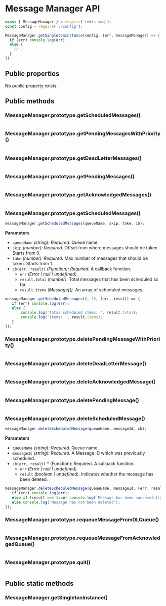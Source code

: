 # Message Manager API

```javascript
const { MessageManager } = require('redis-smq');
const config = require('./config');

MessageManager.getSingletonInstance(config, (err, messageManager) => {
  if (err) console.log(err);
  else {
    // ...
  }
})
```

## Public properties

No public property exists.

## Public methods

### MessageManager.prototype.getScheduledMessages()

```javascript

```

### MessageManager.prototype.getPendingMessagesWithPriority()

```javascript

```

### MessageManager.prototype.getDeadLetterMessages()

```javascript

```

### MessageManager.prototype.getPendingMessages()

```javascript

```

### MessageManager.prototype.getAcknowledgedMessages()

```javascript

```

### MessageManager.prototype.getScheduledMessages()

```javascript
messageManager.getScheduledMessages(queueName, skip, take, cb);
```

**Parameters**

- `queueName` *(string): Required.* Queue name.
- `skip` *(number): Required.* Offset from where messages should be taken. Starts from 0.
- `take` *(number): Required.* Max number of messages that should be taken. Starts from 1.
- `cb(err, result)` *(Function): Required.* A callback function.
    - `err` *(Error | null | undefined).*
    - `result.total` *(number).* Total messages that has been scheduled so far.
    - `result.items` *(Message[]).* An array of scheduled messages.


```javascript
messageManager.getScheduledMessages(0, 25, (err, result) => {
   if (err) console.log(err);
   else {
       console.log('Total scheduled items: ', result.total);
       console.log('Items: ', result.items);
   }
});
```

### MessageManager.prototype.deletePendingMessageWithPriority()

```javascript

```

### MessageManager.prototype.deleteDeadLetterMessage()

```javascript

```

### MessageManager.prototype.deleteAcknowledgedMessage()

```javascript

```

### MessageManager.prototype.deletePendingMessage()

```javascript

```

### MessageManager.prototype.deleteScheduledMessage()

```javascript
messageManager.deleteScheduledMessage(queueName, messageId, cb);
```

**Parameters**
- `queueName` *(string): Required.* Queue name.
- `messageId` *(string): Required.* A Message ID which was previously scheduled.
- `cb(err, result)` * (Function): Required. A callback function.
    - `err` *(Error | null | undefined).*
    - `result` *(boolean | undefined).* Indicates whether the message has been deleted.

```javascript
messageManager.deleteScheduledMessage(queueName, messageId, (err, result) => {
   if (err) console.log(err);
   else if (result === true) console.log('Message has been successfully deleted');
   else console.log('Message has not been deleted');
});
```
### MessageManager.prototype.requeueMessageFromDLQueue()

```javascript

```

### MessageManager.prototype.requeueMessageFromAcknowledgedQueue()

```javascript

```

### MessageManager.prototype.quit()

```javascript

```

## Public static methods

### MessageManager.getSingletonInstance()

```javascript

```
